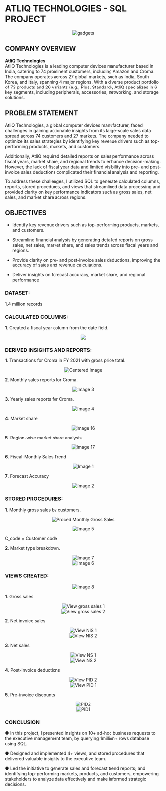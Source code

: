# ATLIQ TECHNOLOGIES - SQL PROJECT
<div align="center">
  <img src="https://github.com/user-attachments/assets/5fc93326-d3e0-444c-b393-8fb7effbc2ca" alt="gadgets">
</div>

## COMPANY OVERVIEW

**AtliQ Technologies**  
AtliQ Technologies is a leading computer devices manufacturer based in India, catering to 74 prominent customers, including Amazon and Croma. The company operates across 27 global markets, such as India, South Korea, and Italy, spanning 4 major regions. With a diverse product portfolio of 73 products and 26 variants (e.g., Plus, Standard), AtliQ specializes in 6 key segments, including peripherals, accessories, networking, and storage solutions.

## PROBLEM STATEMENT

AtliQ Technologies, a global computer devices manufacturer, faced challenges in gaining actionable insights from its large-scale sales data spread across 74 customers and 27 markets. The company needed to optimize its sales strategies by identifying key revenue drivers such as top-performing products, markets, and customers.

Additionally, AtliQ required detailed reports on sales performance across fiscal years, market share, and regional trends to enhance decision-making. However, the lack of fiscal year data and limited visibility into pre- and post-invoice sales deductions complicated their financial analysis and reporting.

To address these challenges, I utilized SQL to generate calculated columns, reports, stored procedures, and views that streamlined data processing and provided clarity on key performance indicators such as gross sales, net sales, and market share across regions.

## OBJECTIVES
- Identify key revenue drivers such as top-performing products, markets, and customers.

- Streamline financial analysis by generating detailed reports on gross sales, net sales, market share, and sales trends across fiscal years and regions.

- Provide clarity on pre- and post-invoice sales deductions, improving the accuracy of sales and revenue calculations.

- Deliver insights on forecast accuracy, market share, and regional performance

### DATASET: 
1.4 million records

### CALCULATED COLUMNS:
**1**. Created a fiscal year column from the date field.
<p align="center">
  <img src="https://github.com/user-attachments/assets/767c4020-97ed-4bca-9f0c-3340db943ecf" alt"Centered Image" />
</p>

### DERIVED INSIGHTS AND REPORTS:
**1**. Transactions for Croma in FY 2021 with gross price total.
<p align="center">
  <img src="https://github.com/user-attachments/assets/6cbd3d71-8d3e-4096-814f-c8620480851a" alt="Centered Image" />
</p>

**2**. Monthly sales reports for Croma.
<p align="center">
  <img src="https://github.com/user-attachments/assets/71e613b4-9e5e-42a6-88e1-d22bf7196c84" alt="Image 3" />
</p>
 
**3**. Yearly sales reports for Croma.
<p align="center">
  <img src="https://github.com/user-attachments/assets/5d591ce6-bbbf-42f3-b25a-4fa9f3e3f393" alt="Image 4" />
</p>

**4**. Market share
<p align="center">
  <img src="https://github.com/user-attachments/assets/e5cde5a8-4dc1-4749-ab12-e85be19d2f83" alt="Image 16" />
</p>

**5**. Region-wise market share analysis.
<p align="center">
  <img src="https://github.com/user-attachments/assets/27077a46-cd71-41a9-8aff-bcbf704e0f73" alt="Image 17" />
</p>

**6**. Fiscal-Monthly Sales Trend
<p align="center">
  <img src="https://github.com/user-attachments/assets/bdf7251b-7456-44f1-8727-78710719290c" alt="Image 1" />
</p>

**7**. Forecast Accuracy
<p align="center">
  <img src="https://github.com/user-attachments/assets/5714e9f8-1ab8-4a92-ac7a-1751e51e4f77" alt="Image 2" />
</p>

### STORED PROCEDURES:
**1**. Monthly gross sales by customers.
<div align="center">
  <img src="https://github.com/user-attachments/assets/c43d1700-042b-427c-824c-4d9d72780162" alt="Proced Monthly Gross Sales">
</div>

  <p align="center">
  <img src="https://github.com/user-attachments/assets/bebf0cad-7ae3-4c46-80f9-f3339fa2cadd" alt="Image 5" />
</p>
C_code = Customer code

**2**. Market type breakdown.
<p align="center">
  <img src="https://github.com/user-attachments/assets/7b72f70a-e6f2-40d5-bd55-ff0c27111a5c" alt="Image 7" />
  <br />
  <img src="https://github.com/user-attachments/assets/ad042db8-0aae-4be4-ab90-e7b1ab18ac18" alt="Image 6" />
</p>

### VIEWS CREATED:
<p align="center">
  <img src="https://github.com/user-attachments/assets/b4d1e5ad-417e-4a2d-8955-b9a38110592c" alt="Image 8" />
</p>

**1**. Gross sales
<div align="center">
  <img src="https://github.com/user-attachments/assets/58e82217-74d8-4bc6-a7cb-bf649c741368" alt="View gross sales 1"><br>
  <img src="https://github.com/user-attachments/assets/cdd8244c-2a8a-4996-ab3b-0f515477d42b" alt="View gross sales 2">
</div>  

**2**. Net invoice sales
<div align="center">
  <img src="https://github.com/user-attachments/assets/982da616-efcf-4fba-9634-e26bf656cdd3" alt="View NIS 1"><br>
  <img src="https://github.com/user-attachments/assets/de1a7492-dfc8-4d4e-9e94-a718820eec7a" alt="View NIS 2">
</div>


**3**. Net sales
<div align="center">
  <img src="https://github.com/user-attachments/assets/147cab8b-0e23-46af-a58e-2202fa193dd6" alt="View NS 1"><br>
  <img src="https://github.com/user-attachments/assets/6a6a5c4e-96e8-4f34-9541-fabb4fc08696" alt="View NS 2">
</div>

**4**. Post-invoice deductions
<div align="center">
  <img src="https://github.com/user-attachments/assets/be71980c-3e6a-4a16-8e0f-21909f9f7e2a" alt="View PID 2"><br>
  <img src="https://github.com/user-attachments/assets/5b93585b-3d99-49bc-9ad7-6e608d12ce87" alt="View PID 1">
</div>

**5**. Pre-invoice discounts
<div align="center">
  <img src="https://github.com/user-attachments/assets/3f9bfe6f-7cd2-4ba9-b6b6-db21e23b6dd0" alt="PID2"><br>
  <img src="https://github.com/user-attachments/assets/ada5ccc0-a130-439e-a6da-efd66eaf1fb7" alt="PID1">
</div>

### CONCLUSION 
●	In this project, I presented insights on 10+ ad-hoc business requests to the executive management team, by querying 1million+ rows database using SQL.

●	Designed and implemented 4+ views, and stored procedures that delivered valuable insights to the executive team.

●	Led the initiative to generate sales and forecast trend reports; and identifying top-performing markets, products, and customers, empowering stakeholders to analyze data effectively and make informed strategic decisions.
